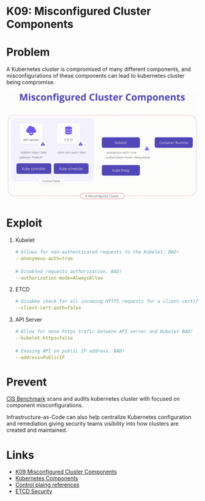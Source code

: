 # K09: Misconfigured Cluster Components

# Problem

A Kubernetes cluster is compromised of many different components, and misconfigurations of these components can lead to kubernetes cluster being compromise.

![diagram](../assets/img/k09.png)

# Exploit

1. Kubelet

    ```yaml
    # Allows for non-authenticated requests to the Kubelet. BAD!
    --anonymous-auth=true

    # Disabled requests authorization. BAD!
    --authorization-mode=AlwaysAllow
    ```
1. ETCD

    ```yaml
    # Disabke check for all incoming HTTPS requests for a client certificate signed by the trusted CA. BAD!
    --client-cert-auth=false
    ```

1. API Server

    ```yaml
    # Allow for none https trafic betwenn API server and Kubelet BAD!
    --kubelet-https=false

    # Exosing API on public IP address. BAD!
    --address=PublicIP
    ```

# Prevent

[CIS Benchmark](https://www.cisecurity.org/benchmark/kubernetes) scans and audits kubernetes cluster with focused on component misconfigurations.

Infrastructure-as-Code can also help centralize Kubernetes configuration and remediation giving security teams visibility into how clusters are created and maintained.

# Links

- [K09 Misconfigured Cluster Components](https://owasp.org/www-project-kubernetes-top-ten/2022/en/src/K09-misconfigured-cluster-components)
- [Kubernetes Components](https://kubernetes.io/docs/concepts/overview/components/)
- [Control plaing references](https://kubernetes.io/docs/reference/command-line-tools-reference/)
- [ETCD Security](https://etcd.io/docs/v3.2/op-guide/security/)
